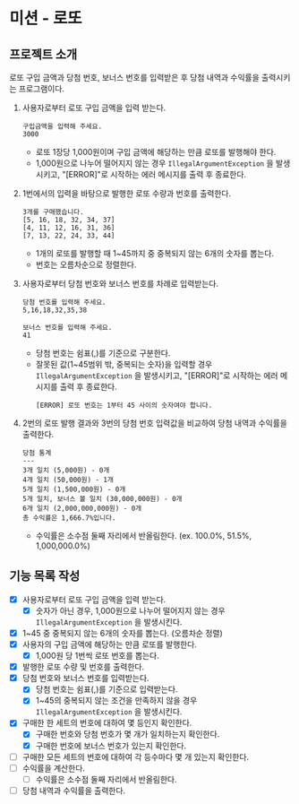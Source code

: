# 미션 - 로또

## 프로젝트 소개

로또 구입 금액과 당첨 번호, 보너스 번호를 입력받은 후 당첨 내역과 수익률을 출력시키는 프로그램이다.

1. 사용자로부터 로또 구입 금액을 입력 받는다.
	```
	구입금액을 입력해 주세요.
	3000
	```
	- 로또 1장당 1,000원이며 구입 금액에 해당하는 만큼 로또를 발행해야 한다.
	- 1,000원으로 나누어 떨어지지 않는 경우 `IllegalArgumentException` 을 발생시키고, "[ERROR]"로 시작하는 에러 메시지를 출력 후 종료한다.

2. 1번에서의 입력을 바탕으로 발행한 로또 수량과 번호를 출력한다.
	```
	3개를 구매했습니다.
	[5, 16, 18, 32, 34, 37] 
	[4, 11, 12, 16, 31, 36] 
	[7, 13, 22, 24, 33, 44] 
	```
	- 1개의 로또를 발행할 때 1~45까지 중 중복되지 않는 6개의 숫자를 뽑는다.
	- 번호는 오름차순으로 정렬한다.

3. 사용자로부터 당첨 번호와 보너스 번호를 차례로 입력받는다.
	```
	당첨 번호를 입력해 주세요.
	5,16,18,32,35,38

	보너스 번호를 입력해 주세요.
	41
	```
	- 당첨 번호는 쉼표(,)를 기준으로 구분한다.
	- 잘못된 값(1~45범위 밖, 중복되는 숫자)을 입력할 경우 `IllegalArgumentException` 을 발생시키고, "[ERROR]"로 시작하는 에러 메시지를 출력 후 종료한다.
		```
		[ERROR] 로또 번호는 1부터 45 사이의 숫자여야 합니다.
		```

4. 2번의 로또 발행 결과와 3번의 당첨 번호 입력값을 비교하여 당첨 내역과 수익률을 출력한다.
	```
	당첨 통계
	---
	3개 일치 (5,000원) - 0개
	4개 일치 (50,000원) - 1개
	5개 일치 (1,500,000원) - 0개
	5개 일치, 보너스 볼 일치 (30,000,000원) - 0개
	6개 일치 (2,000,000,000원) - 0개
	총 수익률은 1,666.7%입니다.
	```
	- 수익률은 소수점 둘째 자리에서 반올림한다. (ex. 100.0%, 51.5%, 1,000,000.0%)
  
## 기능 목록 작성
- [x] 사용자로부터 로또 구입 금액을 입력 받는다.
  - [x] 숫자가 아닌 경우, 1,000원으로 나누어 떨어지지 않는 경우 `IllegalArgumentException` 을 발생시킨다.
- [x] 1~45 중 중복되지 않는 6개의 숫자를 뽑는다. (오름차순 정렬)
- [x] 사용자의 구입 금액에 해당하는 만큼 로또를 발행한다.
  - [x] 1,000원 당 1번씩 로또 번호를 뽑는다.
- [x] 발행한 로또 수량 및 번호를 출력한다.
- [x] 당첨 번호와 보너스 번호를 입력받는다.
  - [x] 당첨 번호는 쉼표(,)를 기준으로 입력받는다.
  - [x] 1~45의 중복되지 않는 조건을 만족하지 않을 경우 `IllegalArgumentException` 을 발생시킨다.
- [x] 구매한 한 세트의 번호에 대하여 몇 등인지 확인한다.
  - [x] 구매한 번호와 당첨 번호가 몇 개가 일치하는지 확인한다.
  - [x] 구매한 번호에 보너스 번호가 있는지 확인한다.
- [ ] 구매한 모든 세트의 번호에 대하여 각 등수마다 몇 개 있는지 확인한다.
- [ ] 수익률을 계산한다.
  - [ ] 수익률은 소수점 둘째 자리에서 반올림한다.
- [ ] 당첨 내역과 수익률을 출력한다.